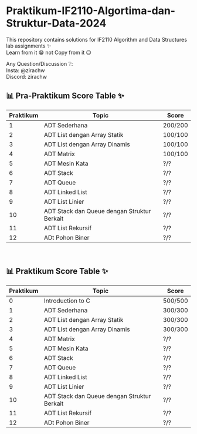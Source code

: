# Praktikum-IF2110-Algortima-dan-Struktur-Data-2024

This repository contains solutions for IF2110 Algorithm and Data Structures lab assignments ✨ <br>
Learn from it 😁 not Copy from it 😥

Any Question/Discussion ❔: <br>
Insta: @zirachw <br>
Discord: zirachw <br>

## 📊 Pra-Praktikum Score Table ✨

| Praktikum | Topic                                       | Score   |
| --------- | ------------------------------------------- | ------- |
| 1         | ADT Sederhana                               | 200/200 |
| 2         | ADT List dengan Array Statik                | 100/100 |
| 3         | ADT List dengan Array Dinamis               | 100/100 |
| 4         | ADT Matrix                                  | 100/100 |
| 5         | ADT Mesin Kata                              | ?/?     |
| 6         | ADT Stack                                   | ?/?     |
| 7         | ADT Queue                                   | ?/?     |
| 8         | ADT Linked List                             | ?/?     |
| 9         | ADT List Linier                             | ?/?     |
| 10        | ADT Stack dan Queue dengan Struktur Berkait | ?/?     |
| 11        | ADT List Rekursif                           | ?/?     |
| 12        | ADt Pohon Biner                             | ?/?     |

<br>

## 📊 Praktikum Score Table ✨

| Praktikum | Topic                                       | Score   |
| --------- | ------------------------------------------- | ------- |
| 0         | Introduction to C                           | 500/500 |
| 1         | ADT Sederhana                               | 300/300 |
| 2         | ADT List dengan Array Statik                | 300/300 |
| 3         | ADT List dengan Array Dinamis               | 300/300 |
| 4         | ADT Matrix                                  | ?/?     |
| 5         | ADT Mesin Kata                              | ?/?     |
| 6         | ADT Stack                                   | ?/?     |
| 7         | ADT Queue                                   | ?/?     |
| 8         | ADT Linked List                             | ?/?     |
| 9         | ADT List Linier                             | ?/?     |
| 10        | ADT Stack dan Queue dengan Struktur Berkait | ?/?     |
| 11        | ADT List Rekursif                           | ?/?     |
| 12        | ADt Pohon Biner                             | ?/?     |
